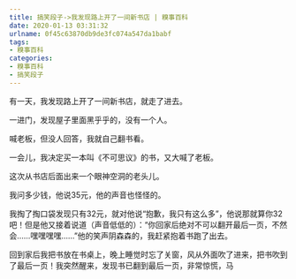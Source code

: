 ```yaml
---
title: 搞笑段子->我发现路上开了一间新书店 | 糗事百科
date: 2020-01-13 03:31:32
urlname: 0f45c63870db9de3fc074a547da1babf
tags: 
- 糗事百科
categories:
- 糗事百科
- 搞笑段子
---
```

有一天，我发现路上开了一间新书店，就走了进去。

一进门，发现屋子里面黑乎乎的，没有一个人。

喊老板，但没人回答，我就自己翻书看。

一会儿，我决定买一本叫《不可思议》的书，又大喊了老板。

这次从书店后面出来一个眼神空洞的老头儿。

我问多少钱，他说35元，他的声音也怪怪的。

我掏了掏口袋发现只有32元，就对他说“抱歉，我只有这么多”，他说那就算你32吧！但是他又接着说道（声音低低的）：“你回家后绝对不可以翻开最后一页，不然会……嘿嘿嘿嘿……”他的笑声阴森森的，我赶紧抱着书跑了出去。

回到家后我把书放在书桌上，晚上睡觉时忘了关窗，风从外面吹了进来，把书吹到了最后一页！我突然醒来，发现书已翻到最后一页，非常惊慌，马


